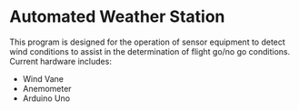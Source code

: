 Automated Weather Station
=========================

This program is designed for the operation of sensor equipment to detect wind conditions to assist in the determination of flight go/no go conditions.  Current hardware includes:
* Wind Vane
* Anemometer
* Arduino Uno
